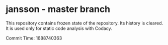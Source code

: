 # jansson - master branch

This repository contains frozen state of the repository.
Its history is cleared. It is used only for static code
analysis with Codacy.

Commit Time: 1688740363
